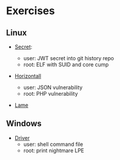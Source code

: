 # Exercises

## Linux

* [Secret](secret.md):
	- user: JWT secret into git history repo
	- root: ELF with SUID and core cump

* [Horizontall](horizontall.md)
	- user: JSON vulnerability
	- root: PHP vulnerability 


* [Lame](linux/lame.md)


## Windows

* [Driver](driver.md)
	- user: shell command file
	- root: print nightmare LPE


